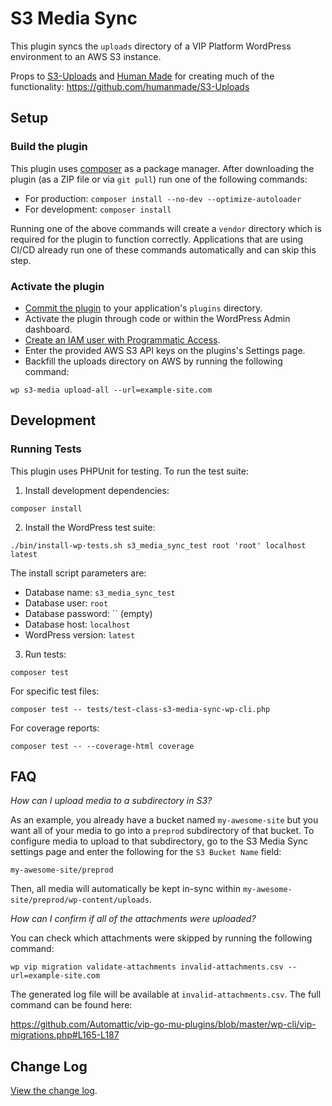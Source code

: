 # S3 Media Sync

This plugin syncs the `uploads` directory of a VIP Platform WordPress environment to an AWS S3 instance.

Props to [S3-Uploads](https://github.com/humanmade/S3-Uploads/) and [Human Made](https://hmn.md/) for creating much of the functionality: https://github.com/humanmade/S3-Uploads

## Setup

### Build the plugin

This plugin uses [composer](https://getcomposer.org/) as a package manager. After downloading the plugin (as a ZIP file or via `git pull`) run one of the following commands:

* For production: `composer install --no-dev --optimize-autoloader` 
* For development: `composer install` 

Running one of the above commands will create a `vendor` directory which is required for the plugin to function correctly. Applications that are using CI/CD already run one of these commands automatically and can skip this step.

### Activate the plugin

* [Commit the plugin](https://docs.wpvip.com/technical-references/installing-plugins-best-practices/) to your application's `plugins` directory.
* Activate the plugin through code or within the WordPress Admin dashboard.
* [Create an IAM user with Programmatic Access](https://docs.aws.amazon.com/IAM/latest/UserGuide/id_users_create.html).
* Enter the provided AWS S3 API keys on the plugins's Settings page.
* Backfill the uploads directory on AWS by running the following command: 

```
wp s3-media upload-all --url=example-site.com
```

## Development

### Running Tests

This plugin uses PHPUnit for testing. To run the test suite:

1. Install development dependencies:
```
composer install
```

2. Install the WordPress test suite:
```
./bin/install-wp-tests.sh s3_media_sync_test root 'root' localhost latest
```

The install script parameters are:
- Database name: `s3_media_sync_test`
- Database user: `root`
- Database password: `` (empty)
- Database host: `localhost`
- WordPress version: `latest`

3. Run tests:
```
composer test
```

For specific test files:
```
composer test -- tests/test-class-s3-media-sync-wp-cli.php
```

For coverage reports:
```
composer test -- --coverage-html coverage
```

## FAQ

*How can I upload media to a subdirectory in S3?*

As an example, you already have a bucket named `my-awesome-site` but you want all of your media to go into a `preprod` subdirectory of that bucket. To configure media to upload to that subdirectory, go to the S3 Media Sync settings page and enter the following for the `S3 Bucket Name` field:

```
my-awesome-site/preprod
```

Then, all media will automatically be kept in-sync within `my-awesome-site/preprod/wp-content/uploads`. 

*How can I confirm if all of the attachments were uploaded?*

You can check which attachments were skipped by running the following command:

```
wp vip migration validate-attachments invalid-attachments.csv --url=example-site.com
```

The generated log file will be available at `invalid-attachments.csv`. The full command can be found here:

https://github.com/Automattic/vip-go-mu-plugins/blob/master/wp-cli/vip-migrations.php#L165-L187


## Change Log

[View the change log](https://github.com/Automattic/s3-media-sync/blob/master/CHANGELOG.md).
